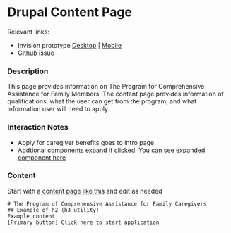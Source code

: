 # Drupal Content Page

Relevant links: 
- Invision prototype [Desktop](https://vsateams.invisionapp.com/d/main#/console/19498035/407498261/preview)  | [Mobile](https://vsateams.invisionapp.com/share/8HW2IDDJ2SC#/406871188_Content_Page-Mobile)  
- [Github issue]()

### Description 
This page provides information on The Program for Comprehensive Assistance for Family Members. The content page provides information of qualifications, what the user can get from the program, and what information user will need to apply. 

### Interaction Notes 
- Apply for caregiver benefits goes to intro page 
- Addtional components expand if clicked. [You can see expanded component here](https://vsateams.invisionapp.com/share/UDW9MPS5ETW#/407498251_Content_Caregiver_First_LM) 

### Content

Start with [a content page like this]() and edit as needed

```
# The Program of Comprehensive Assistance for Family Caregivers 
## Example of h2 (h3 utility)
Example content 
[Primary button] Click here to start application 
```
